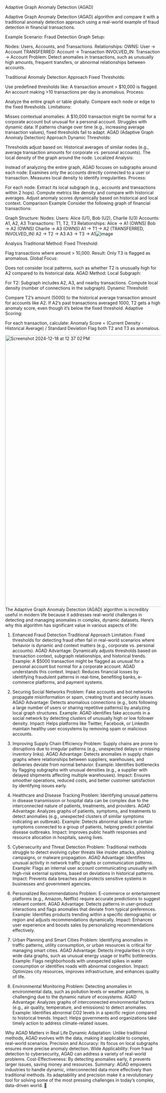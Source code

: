  Adaptive Graph Anomaly Detection (AGAD) 

 Adaptive Graph Anomaly Detection (AGAD) algorithm and compare it with a traditional anomaly detection approach using a real-world example of fraud detection in financial transactions.

Example Scenario: Fraud Detection
Graph Setup:

Nodes: Users, Accounts, and Transactions.
Relationships:
OWNS: User → Account
TRANSFERRED: Account → Transaction
INVOLVED_IN: Transaction → Account
Problem:
Detect anomalies in transactions, such as unusually high amounts, frequent transfers, or abnormal relationships between accounts.

Traditional Anomaly Detection Approach
Fixed Thresholds:

Use predefined thresholds like:
A transaction amount > $10,000 is flagged.
An account making >10 transactions per day is anomalous.
Process:

Analyze the entire graph or table globally.
Compare each node or edge to the fixed thresholds.
Limitations:

Misses contextual anomalies:
A $10,000 transaction might be normal for a corporate account but unusual for a personal account.
Struggles with dynamic data:
If patterns change over time (e.g., increasing average transaction values), fixed thresholds fail to adapt.
AGAD (Adaptive Graph Anomaly Detection) Approach
Dynamic Thresholds:

Thresholds adjust based on:
Historical averages of similar nodes (e.g., average transaction amounts for corporate vs. personal accounts).
The local density of the graph around the node.
Localized Analysis:

Instead of analyzing the entire graph, AGAD focuses on subgraphs around each node:
Examines only the accounts directly connected to a user or transaction.
Measures local density to identify irregularities.
Process:

For each node:
Extract its local subgraph (e.g., accounts and transactions within 2 hops).
Compute metrics like density and compare with historical averages.
Adjust anomaly scores dynamically based on historical and local context.
Comparison Example
Consider the following graph of financial transactions:

Graph Structure:
Nodes:
Users: Alice (U1), Bob (U2), Charlie (U3)
Accounts: A1, A2, A3
Transactions: T1, T2, T3
Relationships:
Alice → A1 (OWNS)
Bob → A2 (OWNS)
Charlie → A3 (OWNS)
A1 → T1 → A2 (TRANSFERRED, INVOLVED_IN)
A2 → T2 → A3
A3 → T3 → A1![image](https://github.com/user-attachments/assets/4609d675-f382-404b-9d98-5bea1077a6fe)

Analysis
Traditional Method:
Fixed Threshold:

Flag transactions where amount > 10,000.
Result: Only T3 is flagged as anomalous.
Global Focus:

Does not consider local patterns, such as whether T2 is unusually high for A2 compared to its historical data.
AGAD Method:
Local Subgraph:

For T2: Subgraph includes A2, A3, and nearby transactions.
Compute local density (number of connections in the subgraph).
Dynamic Threshold:

Compare T2’s amount (5000) to the historical average transaction amount for accounts like A2.
If A2’s past transactions averaged 1000, T2 gets a high anomaly score, even though it’s below the fixed threshold.
Adaptive Scoring:

For each transaction, calculate:
Anomaly Score = (Current Density - Historical Average) / Standard Deviation
Flag both T2 and T3 as anomalous.


<img width="877" alt="Screenshot 2024-12-18 at 12 37 02 PM" src="https://github.com/user-attachments/assets/7e31261a-57a8-48cd-b4cf-399123d117ca" />
The Adaptive Graph Anomaly Detection (AGAD) algorithm is incredibly useful in modern life because it addresses real-world challenges in detecting and managing anomalies in complex, dynamic datasets. Here’s why this algorithm has significant value in various aspects of life:

1. Enhanced Fraud Detection
Traditional Approach Limitation: Fixed thresholds for detecting fraud often fail in real-world scenarios where behavior is dynamic and context matters (e.g., corporate vs. personal accounts).
AGAD Advantage: Dynamically adjusts thresholds based on transaction context, subgraph relationships, and historical trends.
Example: A $5000 transaction might be flagged as unusual for a personal account but normal for a corporate account. AGAD understands this context.
Impact: Reduces financial losses by identifying fraudulent patterns in real-time, benefiting banks, e-commerce platforms, and payment systems.

2. Securing Social Networks
Problem: Fake accounts and bot networks propagate misinformation or spam, creating trust and security issues.
AGAD Advantage: Detects anomalous connections (e.g., bots following a large number of users or sharing repetitive patterns) by analyzing local graph structures.
Example: AGAD identifies fake accounts in a social network by detecting clusters of unusually high or low follower density.
Impact: Helps platforms like Twitter, Facebook, or LinkedIn maintain healthy user ecosystems by removing spam or malicious accounts.

3. Improving Supply Chain Efficiency
Problem: Supply chains are prone to disruptions due to irregular patterns (e.g., unexpected delays or missing inventory links).
AGAD Advantage: Detects anomalies in supply chain graphs where relationships between suppliers, warehouses, and deliveries deviate from normal behavior.
Example: Identifies bottlenecks by flagging subgraphs with unusual densities (e.g., a supplier with delayed shipments affecting multiple warehouses).
Impact: Ensures smoother operations, reduced costs, and better customer satisfaction by identifying issues early.

4. Healthcare and Disease Tracking
Problem: Identifying unusual patterns in disease transmission or hospital data can be complex due to the interconnected nature of patients, treatments, and providers.
AGAD Advantage: Analyzes graphs of patients, symptoms, and treatments to detect anomalies (e.g., unexpected clusters of similar symptoms indicating an outbreak).
Example: Detects abnormal spikes in certain symptoms connected to a group of patients, helping predict potential disease outbreaks.
Impact: Improves public health responses and resource allocation in hospitals, saving lives.

5. Cybersecurity and Threat Detection
Problem: Traditional methods struggle to detect evolving cyber threats like insider attacks, phishing campaigns, or malware propagation.
AGAD Advantage: Identifies unusual activity in network traffic graphs or communication patterns.
Example: Flags an internal user account communicating unusually with high-risk external systems, based on deviations in historical patterns.
Impact: Prevents data breaches and protects sensitive systems in businesses and government agencies.

6. Personalized Recommendations
Problem: E-commerce or entertainment platforms (e.g., Amazon, Netflix) require accurate predictions to suggest relevant content.
AGAD Advantage: Detects patterns in user-product interactions and flags anomalies that deviate from typical preferences.
Example: Identifies products trending within a specific demographic or region and adjusts recommendations dynamically.
Impact: Enhances user experience and boosts sales by personalizing recommendations effectively.

7. Urban Planning and Smart Cities
Problem: Identifying anomalies in traffic patterns, utility consumption, or urban resources is critical for managing smart cities.
AGAD Advantage: Detects irregularities in city-wide data graphs, such as unusual energy usage or traffic bottlenecks.
Example: Flags neighborhoods with unexpected spikes in water consumption or identifies roads with abnormal congestion.
Impact: Optimizes city resources, improves infrastructure, and enhances quality of life.

8. Environmental Monitoring
Problem: Detecting anomalies in environmental data, such as pollution levels or weather patterns, is challenging due to the dynamic nature of ecosystems.
AGAD Advantage: Analyzes graphs of interconnected environmental factors (e.g., air quality, temperature, and emissions) to detect anomalies.
Example: Identifies abnormal CO2 levels in a specific region compared to historical trends.
Impact: Helps governments and organizations take timely action to address climate-related issues.

Why AGAD Matters in Real Life
Dynamic Adaptation: Unlike traditional methods, AGAD evolves with the data, making it applicable to complex, real-world scenarios.
Precision and Accuracy: Its focus on local subgraphs ensures more precise anomaly detection.
Wide Applicability: From fraud detection to cybersecurity, AGAD can address a variety of real-world problems.
Cost-Effectiveness: By detecting anomalies early, it prevents larger issues, saving money and resources.
Summary: AGAD empowers industries to handle dynamic, interconnected data more effectively than traditional methods. Its adaptability and precision make it a revolutionary tool for solving some of the most pressing challenges in today’s complex, data-driven world. 🚀
